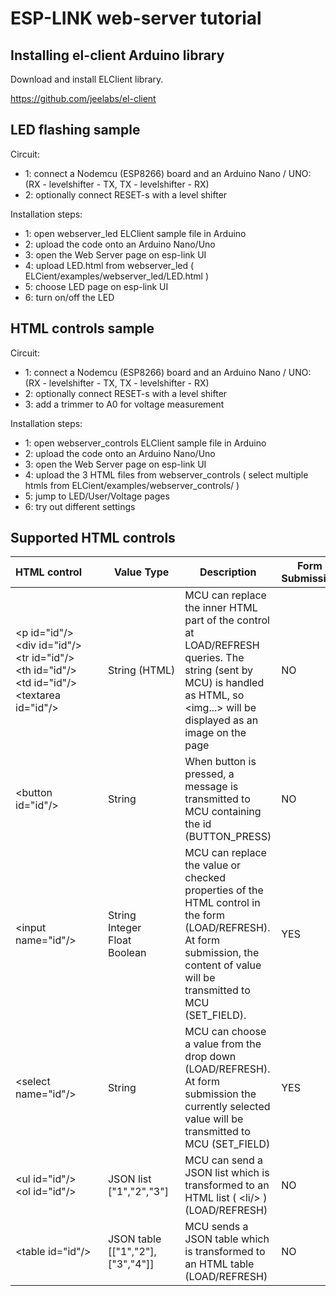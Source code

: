 ESP-LINK web-server tutorial
============================

Installing el-client Arduino library
--------------------

Download and install ELClient library.

https://github.com/jeelabs/el-client

LED flashing sample
--------------------

Circuit:

 - 1: connect a Nodemcu (ESP8266) board and an Arduino Nano / UNO:
   (RX - levelshifter - TX, TX - levelshifter - RX)
 - 2: optionally connect RESET-s with a level shifter


Installation steps:

 - 1: open webserver_led ELClient sample file in Arduino
 - 2: upload the code onto an Arduino Nano/Uno
 - 3: open the Web Server page on esp-link UI
 - 4: upload LED.html from webserver_led ( ELCient/examples/webserver_led/LED.html )
 - 5: choose LED page on esp-link UI
 - 6: turn on/off the LED

HTML controls sample
--------------------------

Circuit:

 - 1: connect a Nodemcu (ESP8266) board and an Arduino Nano / UNO:
   (RX - levelshifter - TX, TX - levelshifter - RX)
 - 2: optionally connect RESET-s with a level shifter
 - 3: add a trimmer to A0 for voltage measurement

Installation steps:

 - 1: open webserver_controls ELClient sample file in Arduino
 - 2: upload the code onto an Arduino Nano/Uno
 - 3: open the Web Server page on esp-link UI
 - 4: upload the 3 HTML files from webserver_controls ( select multiple htmls from  ELCient/examples/webserver_controls/ )
 - 5: jump to LED/User/Voltage pages
 - 6: try out different settings

Supported HTML controls
--------------------

HTML&nbsp;control&nbsp;&nbsp;&nbsp;&nbsp;&nbsp;&nbsp; | Value Type  | Description  | Form Submission |
 ------------------------ | ----- | ------------ | ------- |
&lt;p id="id"/&gt; <br/> &lt;div id="id"/&gt; <br/> &lt;tr id="id"/&gt; <br/> &lt;th id="id"/&gt; <br/> &lt;td id="id"/&gt; <br/> &lt;textarea id="id"/&gt; | String&nbsp;(HTML) | MCU can replace the inner HTML part of the control at LOAD/REFRESH queries. The string (sent by MCU) is handled as HTML, so &lt;img...&gt; will be displayed as an image on the page | NO |
&lt;button id="id"/&gt; | String | When button is pressed, a message is transmitted to MCU containing the id (BUTTON_PRESS) | NO |
&lt;input name="id"/&gt; | String <br/> Integer <br/> Float <br/> Boolean | MCU can replace the value or checked properties of the HTML control in the form (LOAD/REFRESH). At form submission, the content of value will be transmitted to MCU (SET_FIELD). | YES |
&lt;select name="id"/&gt; | String | MCU can choose a value from the drop down (LOAD/REFRESH). At form submission the currently selected value will be transmitted to MCU (SET_FIELD) | YES |
&lt;ul id="id"/&gt; <br/> &lt;ol id="id"/&gt; | JSON list <br/> ["1","2","3"] | MCU can send a JSON list which is transformed to an HTML list ( &lt;li/&gt; )  (LOAD/REFRESH) | NO |
&lt;table id="id"/&gt; | JSON table <br/> [["1","2"], <br/> ["3","4"]] | MCU sends a JSON table which is transformed to an HTML table  (LOAD/REFRESH) | NO |

